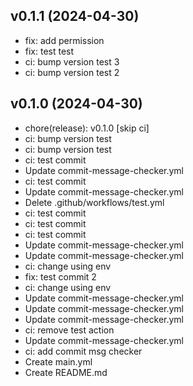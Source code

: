 ## v0.1.1 (2024-04-30)


- fix: add permission
- fix: test test
- ci: bump version test 3
- ci: bump version test 2

## v0.1.0 (2024-04-30)


- chore(release): v0.1.0 [skip ci]
- ci: bump version test
- ci: bump version test
- ci: test commit
- Update commit-message-checker.yml
- ci: test commit
- Update commit-message-checker.yml
- Delete .github/workflows/test.yml
- ci: test commit
- ci: test commit
- ci: test commit
- Update commit-message-checker.yml
- Update commit-message-checker.yml
- ci: change using env
- fix: test commit 2
- ci: change using env
- Update commit-message-checker.yml
- Update commit-message-checker.yml
- Update commit-message-checker.yml
- ci: remove test action
- Update commit-message-checker.yml
- ci: add commit msg checker
- Create main.yml
- Create README.md
